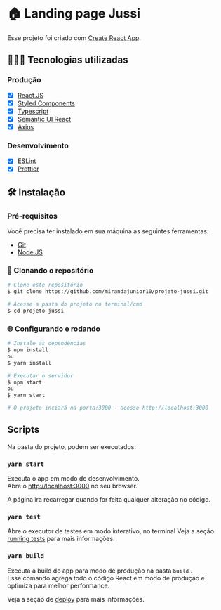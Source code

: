 # 🏠 Landing page Jussi 

Esse projeto foi criado com [Create React App](https://github.com/facebook/create-react-app).

## 👨🏾‍💻 Tecnologias utilizadas

### Produção
- [x] [React.JS](https://pt-br.reactjs.org/)
- [x] [Styled Components](https://styled-components.com/)
- [x] [Typescript](https://www.typescriptlang.org/)
- [x] [Semantic UI React](https://react.semantic-ui.com/)
- [x] [Axios](https://github.com/axios/axios)

### Desenvolvimento
- [x] [ESLint](https://eslint.org/)
- [x] [Prettier](https://prettier.io/)

## 🛠 Instalação

### Pré-requisitos
Você precisa ter instalado em sua máquina as seguintes ferramentas:
- [Git](https://git-scm.com)
- [Node.JS](https://nodejs.org/en/)

### 🎲 Clonando o repositório

```bash
# Clone este repositório
$ git clone https://github.com/mirandajunior10/projeto-jussi.git

# Acesse a pasta do projeto no terminal/cmd
$ cd projeto-jussi
```


### 🌐 Configurando e rodando

```bash
# Instale as dependências
$ npm install
ou
$ yarn install

# Executar o servidor
$ npm start
ou
$ yarn start

# O projeto inciará na porta:3000 - acesse http://localhost:3000
```


## Scripts

Na pasta do projeto, podem ser executados:

### `yarn start`

Executa o app em modo de desenvolvimento.\
Abre o [http://localhost:3000](http://localhost:3000) no seu browser.

A página ira recarregar quando for feita qualquer alteração no código.

### `yarn test`

Abre o executor de testes em modo interativo, no terminal
Veja a seção [running tests](https://facebook.github.io/create-react-app/docs/running-tests) para mais informações.

### `yarn build`

Executa a build do app para modo de produção na pasta `build` .\
Esse comando agrega todo o código React em modo de produção e optimiza para melhor performance.

Veja a seção de [deploy](https://facebook.github.io/create-react-app/docs/deployment) para mais informações.

